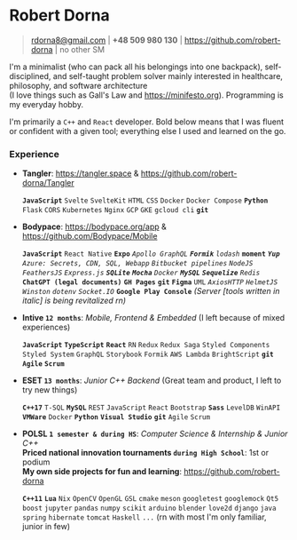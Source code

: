 # Robert Dorna

> rdorna8@gmail.com | **+48 509 980 130** | https://github.com/robert-dorna | no other SM

I'm a minimalist (who can pack all his belongings into one backpack), self-disciplined, and self-taught problem solver mainly interested in healthcare, philosophy, and software architecture<br/>(I love things such as Gall's Law and https://minifesto.org). Programming is my everyday hobby.

I'm primarily a `C++` and `React` developer. Bold below means that I was fluent or confident with a given tool; everything else I used and learned on the go.   

### Experience

- **Tangler**: https://tangler.space & https://github.com/robert-dorna/Tangler
  
  **`JavaScript`** `Svelte` `SvelteKit` `HTML` `CSS` `Docker` `Docker Compose` **`Python`** `Flask` `CORS` `Kubernetes` `Nginx` `GCP` `GKE` `gcloud cli` **`git`**

- **Bodypace**: https://bodypace.org/app & https://github.com/Bodypace/Mobile
  
  **`JavaScript`** `React Native` **`Expo`** *`Apollo GraphQL`* ***`Formik`*** *`lodash`* **`moment`** ***`Yup`*** *`Azure: Secrets, CDN, SQL, Webapp` `Bitbucket pipelines`* *`NodeJS`* *`FeathersJS`* *`Express.js`* ***`SQLite`*** ***`Mocha`*** *`Docker`* ***`MySQL`*** ***`Sequelize`*** *`Redis`* **`ChatGPT (legal documents)`** **`GH Pages`** **`git`** **`Figma`** `UML` *`AxiosHTTP`* *`HelmetJS`* *`Winston`* *`dotenv`* *`Socket.IO`* **`Google Play Console`** *(Server [tools written in italic] is being revitalized rn)*

- **Intive `12 months`**: *Mobile, Frontend & Embedded* (I left because of mixed experiences)
  
  **`JavaScript`** **`TypeScript`** **`React`** `RN` `Redux` `Redux Saga` `Styled Components` `Styled System` `GraphQL` `Storybook` `Formik` `AWS Lambda` `BrightScript` **`git`** **`Agile`** **`Scrum`**

- **ESET `13 months`**: *Junior C++ Backend* (Great team and product, I left to try new things)
  
  **`C++17`** `T-SQL` **`MySQL`** `REST` `JavaScript` `React` `Bootstrap` **`Sass`** `LevelDB` `WinAPI` **`VMWare`** `Docker` **`Python`** **`Visual Studio`** **`git`** `Agile` `Scrum`

- **POLSL `1 semester & during HS`**: *Computer Science & Internship & Junior C++* <br/>
  **Priced national innovation tournaments `during High School`**: 1st or podium <br/>
  **My own side projects for fun and learning**: https://github.com/robert-dorna <br/>
  
    **`C++11`** **`Lua`** `Nix` `OpenCV` `OpenGL` `GSL` `cmake` `meson` `googletest` `googlemock` `Qt5` `boost` `jupyter` `pandas` `numpy` `scikit`  `arduino` `blender` `love2d` `django` `java` `spring` `hibernate` `tomcat` `Haskell` `...` (rn with most I'm only familiar, junior in few)
